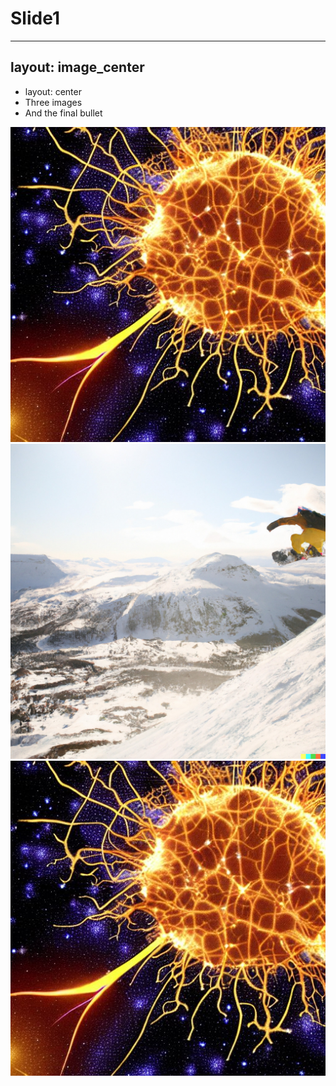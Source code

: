 # Slide1

---
layout: image_center
---

* layout: center
* Three images
* And the final bullet

![Neurons in space](neurons-in-space-explosion-detailed.jpg)
![Image alt text](testing_image.jpg)
![Neurons in space](neurons-in-space-explosion-detailed.jpg)

